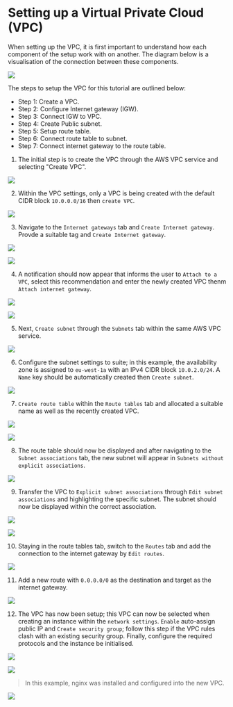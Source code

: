 # Setting up a Virtual Private Cloud (VPC)

When setting up the VPC, it is first important to understand how each component of the setup work with on another. The diagram below is a visualisation of the connection between these components. 

![](vpc/vpc.png)

The steps to setup the VPC for this tutorial are outlined below:

- Step 1: Create a VPC.
- Step 2: Configure Internet gateway (IGW).
- Step 3: Connect IGW to VPC.
- Step 4: Create Public subnet.
- Step 5: Setup route table.
- Step 6: Connect route table to subnet.
- Step 7: Connect internet gateway to the route table.

1. The initial step is to create the VPC through the AWS VPC service and selecting "Create VPC".

![](vpc/1-create.PNG)

2. Within the VPC settings, only a VPC is being created with the default CIDR block `10.0.0.0/16` then `create VPC`.

![](vpc/2-vpc.PNG)

3. Navigate to the `Internet gateways` tab and `Create Internet gateway`. Provde a suitable tag and `Create Internet gateway`.

![](vpc/3.PNG)

![](vpc/4.PNG)

4. A notification should now appear that informs the user to `Attach to a VPC`, select this recommendation and enter the newly created VPC thenm `Attach internet gateway`.

![](vpc/5.PNG)

![](vpc/6.PNG)

5. Next, `Create subnet` through the `Subnets` tab within the same AWS VPC service.

![](vpc/7.PNG)

6. Configure the subnet settings to suite; in this example, the availability zone is assigned to `eu-west-1a` with an IPv4 CIDR block `10.0.2.0/24`. A `Name` key should be automatically created then `Create subnet`.

![](vpc/8.PNG)

7. `Create route table` within the `Route tables` tab and allocated a suitable name as well as the recently created VPC.

![](vpc/9.PNG)

![](vpc/10.PNG)

8. The route table should now be displayed and after navigating to the `Subnet associations` tab, the new subnet will appear in `Subnets without explicit associations`.

![](vpc/11.PNG)

9. Transfer the VPC to `Explicit subnet associations` through `Edit subnet associations` and highlighting the specific subnet. The subnet should now be displayed within the correct association.

![](vpc/12.PNG)

![](vpc/13.PNG)

10. Staying in the route tables tab, switch to the `Routes` tab and add the connection to the internet gateway by `Edit routes`.

![](vpc/14.PNG)

11. Add a new route with `0.0.0.0/0` as the destination and target as the internet gateway.

![](vpc/15.PNG)

12. The VPC has now been setup; this VPC can now be selected when creating an instance within the `network settings`. `Enable` auto-assign public IP and `Create security group`; follow this step if the VPC rules clash with an existing security group. Finally, configure the required protocols and the instance be initialised.

![](vpc/16.PNG)

![](vpc/17.PNG)

 >In this example, nginx was installed and configured into the new VPC.

![](vpc/18.PNG)